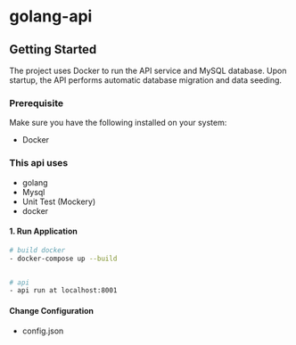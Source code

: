 # golang-api

## Getting Started
The project uses Docker to run the API service and MySQL database. Upon startup, the API performs automatic database migration and data seeding.

### Prerequisite
Make sure you have the following installed on your system:
- Docker

### This api uses 
- golang
- Mysql
- Unit Test (Mockery)
- docker

#### 1. Run Application
```bash
# build docker
- docker-compose up --build


# api 
- api run at localhost:8001
```

####  Change Configuration
- config.json
